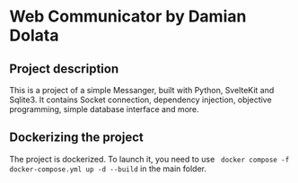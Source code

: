 # Web Communicator by Damian Dolata

## Project description
This is a project of a simple Messanger, built with Python, SvelteKit and Sqlite3. It contains Socket connection, dependency injection, objective programming, simple database interface and more.

## Dockerizing the project
The project is dockerized. To launch it, you need to use ``` docker compose -f docker-compose.yml up -d --build``` in the main folder.
